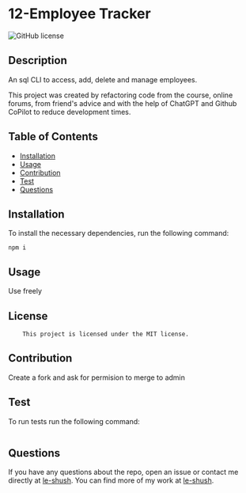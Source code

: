 
# 12-Employee Tracker 

![GitHub license](https://img.shields.io/badge/license-MIT-blue.svg)

## Description

An sql CLI to access, add, delete and manage employees.

This project was created by refactoring code from the course, online forums, from friend's advice and with the help of ChatGPT and Github CoPilot to reduce development times. 

## Table of Contents

* [Installation](#installation)
* [Usage](#usage)
* [Contribution](#contribution)
* [Test](#test)
* [Questions](#questions)

## Installation
To install the necessary dependencies, run the following command:
```
npm i
```

## Usage

Use freely

## License
        This project is licensed under the MIT license.

## Contribution

Create a fork and ask for permision to merge to admin

## Test
To run tests run the following command:
```

```

## Questions
If you have any questions about the repo, open an issue or contact me directly at [le-shush](https://github.com/le-shush). You can find more of my work at [le-shush](https://github.com/le-shush).

